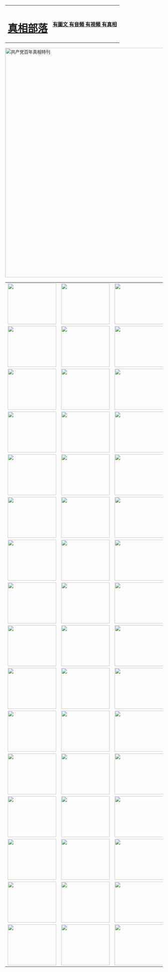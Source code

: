 <table>
<tr>

<td>
	<H1><a href="http://33.ustedguarda.com/zx/">真相部落</a></H1>
</td>
<td>
	<H4><a href="http://33.ustedguarda.com/zx/">有圖文 有音頻 有視頻 有真相</a></H4>
</td>
</tr>
</table>

 <div ><a href="http://33.ustedguarda.com/zx/bngcd/"><img src="http://33.ustedguarda.com/zx/bngcd/gcdbnzx.jpg" width="730"  border="0" alt="共产党百年真相特刊"></a></div>

<table>
<tr>
	<td><a href="http://a55.gregblatz.com/xtr/107/"><img  src ="http://a55.gregblatz.com/pic/2017/02/107.jpg" width="155px" height="130px"></a></td>
	<td><a href="http://a55.gregblatz.com/xtr/829/"><img src ="http://a55.gregblatz.com/pic/2017/02/829.jpg" width="155px" height="130px"></a></td>
	<td><a href="http://a55.gregblatz.com/xtr/69/"><img  src ="http://a55.gregblatz.com/pic/2017/02/69.jpg" width="155px" height="130px"></a></td>
	<td><a href="http://a55.gregblatz.com/xtr/99/"><img  src ="http://a55.gregblatz.com/pic/2017/02/99.jpg" width="155px" height="130px"></a></td>
</tr>
<tr>
	<td><a href="http://a55.gregblatz.com/xtr/40/"><img  src ="http://a55.gregblatz.com/pic/2017/02/40.jpg" width="155px" height="130px"></a></td>
	<td><a href="http://a55.gregblatz.com/xtr/20/"><img  src ="http://a55.gregblatz.com/pic/2017/02/20.jpg" width="155px" height="130px"></a></td>
	<td><a href="http://a55.gregblatz.com/xtr/81/"><img  src ="http://a55.gregblatz.com/pic/2017/02/81.jpg" width="155px" height="130px"></a></td>
	<td><a href="http://a55.gregblatz.com/xtr/2/"><img  src ="http://a55.gregblatz.com/pic/2017/02/2.jpg" width="155px" height="130px"></a></td>
</tr>
<tr>
	<td><a href="http://a55.gregblatz.com/xtr/86/"><img  src ="http://a55.gregblatz.com/pic/2017/02/86.jpg" width="155px" height="130px"></a></td>
	<td><a href="http://a55.gregblatz.com/xtr/109/"><img  src ="http://a55.gregblatz.com/pic/2017/02/109.jpg" width="155px" height="130px"></a></td>
	<td><a href="http://a55.gregblatz.com/xtr/1378/"><img  src ="http://a55.gregblatz.com/pic/2017/02/1378.jpg" width="155px" height="130px"></a></td>
	<td><a href="http://a55.gregblatz.com/xtr/57/"><img  src ="http://a55.gregblatz.com/pic/2017/02/57.jpg" width="155px" height="130px"></a></td>
</tr>
<tr>
	<td><a href="http://a55.gregblatz.com/xtr/1219/"><img  src ="http://a55.gregblatz.com/pic/2017/02/1219.jpg" width="155px" height="130px"></a></td>
	<td><a href="http://a55.gregblatz.com/xtr/1220/"><img  src ="http://a55.gregblatz.com/pic/2017/02/1220.jpg" width="155px" height="130px"></a></td>
	<td><a href="http://a55.gregblatz.com/xtr/1221/"><img  src ="http://a55.gregblatz.com/pic/2017/02/1221.jpg" width="155px" height="130px"></a></td>
	<td><a href="http://a55.gregblatz.com/xtr/51/"><img  src ="http://a55.gregblatz.com/pic/2017/02/51.jpg" width="155px" height="130px"></a></td>
</tr>
<tr>
	<td><a href="http://a55.gregblatz.com/xtr/1055/"><img  src ="http://a55.gregblatz.com/pic/2017/02/1055.jpg" width="155px" height="130px"></a></td>
	<td><a href="http://a55.gregblatz.com/xtr/611/"><img  src ="http://a55.gregblatz.com/pic/2017/02/611.jpg" width="155px" height="130px"></a></td>
	<td><a href="http://a55.gregblatz.com/xtr/1121/"><img  src ="http://a55.gregblatz.com/pic/2017/02/1121.jpg" width="155px" height="130px"></a></td>
	<td><a href="http://a55.gregblatz.com/xtr/610/"><img  src ="http://a55.gregblatz.com/pic/2017/02/610.jpg" width="155px" height="130px"></a></td>
</tr>
<tr>
	<td><a href="http://a55.gregblatz.com/xtr/1128/"><img  src ="http://a55.gregblatz.com/pic/2017/02/1128.jpg" width="155px" height="130px"></a></td>
	<td><a href="http://a55.gregblatz.com/xtr/1395/"><img  src ="http://a55.gregblatz.com/pic/2017/02/1406.jpg" width="155px" height="130px"></a></td>
	<td><a href="http://a55.gregblatz.com/xtr/1407/"><img  src ="http://a55.gregblatz.com/pic/2017/02/1407.jpg" width="155px" height="130px"></a></td>
	<td><a href="http://a55.gregblatz.com/xtr/934/"><img  src ="http://a55.gregblatz.com/pic/2017/02/934.jpg" width="155px" height="130px"></a></td>
</tr>
<tr>
	<td><a href="http://a55.gregblatz.com/xtr/641/"><img  src ="http://a55.gregblatz.com/pic/2017/02/641.jpg" width="155px" height="130px"></a></td>
	<td><a href="http://a55.gregblatz.com/xtr/949/"><img  src ="http://a55.gregblatz.com/pic/2017/02/949.jpg" width="155px" height="130px"></a></td>
	<td><a href="http://a55.gregblatz.com/xtr/112/"><img  src ="http://a55.gregblatz.com/pic/2017/02/112.jpg" width="155px" height="130px"></a></td>
	<td><a href="http://a55.gregblatz.com/xtr/812/"><img  src ="http://a55.gregblatz.com/pic/2017/02/812.jpg" width="155px" height="130px"></a></td>
</tr>
<tr>
	<td><a href="http://a55.gregblatz.com/xtr/103/"><img  src ="http://a55.gregblatz.com/pic/2017/02/103.jpg" width="155px" height="130px"></a></td>
	<td><a href="http://a55.gregblatz.com/xtr/3/"><img  src ="http://a55.gregblatz.com/pic/2017/02/3.jpg" width="155px" height="130px"></a></td>
	<td><A href="http://a55.gregblatz.com/mp4/zx/2015/11/Lkmtt.mp4" target="_blank" title="蓮開滿天庭"><img  src="http://a55.gregblatz.com/pic/2015/11/Lkmtt3480_jssor.jpg"  width="155px" height="130px"></A></td>
	<td><A href="http://a55.gregblatz.com/mp4/zx/2015/11/2013513.mp4" target="_blank" title="飛旋的法輪"><img  src="http://a55.gregblatz.com/pic/2015/11/falun480_jssor.jpg"  width="155px" height="130px"></A></td>
</tr>
<tr>
	<td><A href="http://a55.gregblatz.com/mp4/zx/2015/11/NYParade.mp4" target="_blank" title="2004年4月10日法輪功紐約大遊行"><img  src="http://a55.gregblatz.com/pic/2015/11/nyparade480_jssor.jpg"  width="155px" height="130px"></A></td>
	<td><A href="http://a55.gregblatz.com/mp4/news617/2015/05/WEB_s28093.mp4" target="_blank" title="2015年世界法輪大法日特別報導"><img  src="http://a55.gregblatz.com/pic/2015/11/p6752711a666997037_jssor.jpg"  width="155px" height="130px"></A></td>
	<td><A href="http://a55.gregblatz.com/mp4/news829/2015/11/30211_326650.mp4" target="_blank" title="滄州綁架案連審四天 民眾抹淚稱審好人"><img  src="http://a55.gregblatz.com/pic/2015/11/changzhou2480_jssor.jpg"  width="155px" height="130px"></A></td>
	<td><A href="http://a55.gregblatz.com/mp4/mhph/2015/10/changzhou.mp4" target="_blank" title="滄州真相--獅城血淚"><img  src="http://a55.gregblatz.com/pic/2015/11/changzhou480_jssor.jpg"  width="155px" height="130px"></A></td>
</tr>
<tr>
	<td><A href="http://a55.gregblatz.com/mp4/mhjd/mhjd_55.mp4" target="_blank" title="正義律師與無罪辯護"><img  src="http://a55.gregblatz.com/pic/2015/11/wzbh480_jssor.jpg"  width="155px" height="130px"></A></td>
	<td><A href="http://a55.gregblatz.com/mp4/zx/2015/11/layerkcs.mp4" target="_blank" title="中國的良心--高智晟律師"><img  src="http://a55.gregblatz.com/pic/2015/11/layerkcs2480_jssor.jpg"  width="155px" height="130px"></A></td>
	<td><A href="http://a55.gregblatz.com/mp4/mhph/2015/10/szxl.mp4" target="_blank" title="神州血淚--北京、大慶、廣東、哈爾濱"><img  src="http://a55.gregblatz.com/pic/2015/11/szxl480_jssor.jpg"  width="155px" height="130px"></A></td>
	<td><A href="http://a55.gregblatz.com/mp4/zx/2015/11/TangShanFFXS.mp4" target="_blank" title="真相紀錄片：鳳凰新生"><img  src="http://a55.gregblatz.com/pic/2015/11/fhxs2480_jssor.jpg"  width="155px" height="130px"></A></td>
</tr>
<tr>
	<td><A href="http://a55.gregblatz.com/mp4/zx/2015/11/jidong.mp4" target="_blank" title="冀東監獄的罪惡"><img  src="http://a55.gregblatz.com/pic/2015/11/jidong480_jssor.jpg"  width="155px" height="130px"></A></td>
	<td><A href="http://a55.gregblatz.com/mp4/mhph/2015/10/tangshan.mp4" target="_blank" title="鳳凰血淚"><img  src="http://a55.gregblatz.com/pic/2015/11/tangshan480_jssor.jpg"  width="155px" height="130px"></A>
					</div></td>
	<td>	<A href="http://a55.gregblatz.com/mp4/mhph/2015/10/zfxtzxl.mp4" target="_blank" title="政法系統罪行錄--唐山篇"><img  src="http://a55.gregblatz.com/pic/2015/11/zfxtzxl480_jssor.jpg"  width="155px" height="130px"></A></td>
	<td><A href="http://a55.gregblatz.com/mp4/mhph/2015/10/QDBG.mp4" target="_blank" title="青島悲歌"><img  src="http://a55.gregblatz.com/pic/2015/10/qdbg2480_jssor.jpg"  width="155px" height="130px"></A></td>
</tr>
<tr>
	<td><A href="http://a55.gregblatz.com/mp4/mhph/2015/10/huludao.mp4" target="_blank" title="葫蘆島永恆的見證"><img  src="http://a55.gregblatz.com/pic/2015/10/huludao480_jssor.jpg"  width="155px" height="130px"></A></td>
	<td><A href="http://a55.gregblatz.com/mp4/mhph/2015/10/qbzx.mp4" target="_blank" title="湖畔泉邊聽真相-濟南泉城的傳奇"><img  src="http://a55.gregblatz.com/pic/2015/10/hupan480_jssor.jpg"  width="155px" height="130px"></A></td>
	<td><A href="http://a55.gregblatz.com/mp4/mhph/2015/10/baoding_dvd_v2.mp4" target="_blank" title="燕趙悲歌"><img  src="http://a55.gregblatz.com/pic/2015/10/yzbg480_jssor.jpg"  width="155px" height="130px"></A></td>
	<td><A href="http://a55.gregblatz.com/mp4/zx/2015/11/meihuashi_complete_ED2.0.mp4" target="_blank" title="梅花詩完整版"><img  src="http://a55.gregblatz.com/pic/2015/11/mhs480_jssor.jpg"  width="155px" height="130px"></A></td>
</tr>
<tr>
	<td><A href="http://a55.gregblatz.com/mp4/zx/2015/11/fengbei512k.mp4" target="_blank" title="豐碑"><img  src="http://a55.gregblatz.com/pic/2015/11/fongbei480_jssor.jpg"  width="155px" height="130px"></A></td>
	<td><A href="http://a55.gregblatz.com/mp4/zx/2015/11/fytdxComplete.mp4" target="_blank" title="風雨天地行全集"><img  src="http://a55.gregblatz.com/pic/2015/11/fytdxWhite480_jssor.jpg"  width="155px" height="130px"></A></td>
	<td><A href="http://a55.gregblatz.com/mp4/zx/2015/11/JianZheng.mp4" target="_blank" title="見證"><img  src="http://a55.gregblatz.com/pic/2015/11/witness480_jssor.jpg"  width="155px" height="130px"></A></td>
	<td><A href="http://a55.gregblatz.com/mp4/mhph/2015/10/hcym.mp4" target="_blank" title="紅朝陰謀"><img  src="http://a55.gregblatz.com/pic/2015/10/hcym480_jssor.jpg"  width="155px" height="130px"></A></td>
</tr>
<tr>
	<td><A href="http://a55.gregblatz.com/mp4/zx/2015/11/zfzxPalV3.mp4" target="_blank" title="是自焚還是騙局"><img  src="http://a55.gregblatz.com/pic/2015/11/zfzx4805_jssor.jpg"  width="155px" height="130px"></A></td>
	<td><A href="http://a55.gregblatz.com/mp4/zx/2015/11/lsdspMsyTd.mp4" target="_blank" title="歷史的審判"><img  src="http://a55.gregblatz.com/pic/2015/11/lsdsp480_jssor.jpg"  width="155px" height="130px"></A></td>
	<td><A href="http://a55.gregblatz.com/mp4/news886/2015/11/concat886.mp4" target="_blank" title="一周全球控告江澤民"><img  src="http://a55.gregblatz.com/pic/2015/11/news886480_jssor.jpg"  width="155px" height="130px"></A></td>
	<td><A href="http://a55.gregblatz.com/mp4/news1378/2014/08/CQSD_s0_e4_v2_i0-CQSD_4-video.mp4" target="_blank" title="歐洲的抉擇"><img  src="http://a55.gregblatz.com/pic/2015/11/p5143421a564166643-ss_jssor.jpg"  width="155px" height="130px"></A></td>
</tr>
<tr>
	<td><A href="http://a55.gregblatz.com/mp4/zx/2015/11/hk20150720parade.mp4" target="_blank" title="港法輪功反迫害大遊行 大陸遊客震撼"><img  src="http://a55.gregblatz.com/pic/2015/11/281098-ss_jssor.jpg"  width="155px" height="130px"></A></td>
	<td><A href="http://a55.gregblatz.com/mp4/zx/2015/11/20150720hkParade512k.mp4" target="_blank" title="香港法輪功720遊行聲援訴江潮"><img  src="http://a55.gregblatz.com/pic/2015/11/2015720parade480_jssor.jpg"  width="155px" height="130px"></A></td>
	<td><A href="http://a55.gregblatz.com/mp4/zx/2015/11/hktdc512.mp4" target="_blank" title="香港退黨潮"><img  src="http://a55.gregblatz.com/pic/2015/11/hktdc480_jssor.jpg"  width="155px" height="130px"></A></td>
	<td><A href="http://a55.gregblatz.com/mp4/news413/2015/11/concat413.mp4" target="_blank" title="本月退黨精選"><img  src="http://a55.gregblatz.com/pic/2015/11/tuidang480_jssor.jpg"  width="155px" height="130px"></A></td>
</tr>
<tr>
	<td><A href="http://a55.gregblatz.com/mp4/news823/2015/11/TSZG_British_1_QA_A_TSZG-61-1_XinHaoNianZuoZh_P617180.mp4" target="_blank" title="辛灝年：紀念《九評共產黨》發表十週年演講"><img  src="http://a55.gregblatz.com/pic/2015/11/xhn9p10480_jssor.jpg"  width="155px" height="130px"></A></td>
	<td><A href="http://a55.gregblatz.com/mp4/news57/2015/11/JPGCD8.mp4" target="_blank" title="【九評之八】評中國共產黨的邪教本質"><img  src="http://a55.gregblatz.com/pic/2015/11/9pkcd8p480_jssor.jpg"  width="155px" height="130px"></A></td>
	<td><A href="http://a55.gregblatz.com/mp4/other/kao.Chih.Sheng_story.mp4"  target="_blank" title="超越恐懼:高智晟的故事"				style="font-size:20px;"><img src="http://a55.gregblatz.com/pic/2016/12/GZS201408070902.jpg"  width="155px" height="130px">
						</A></td>
	<td><A href="http://a55.gregblatz.com/mp4/zx/2016/11/oh10yearsInv.mp4"  target="_blank" title="紀錄片《活摘 十年調查》完整版" style="font-size:20px;"><img src="http://a55.gregblatz.com/pic/2016/11/10yearsOHinv.jpg"  width="155px" height="130px">
						</A></td>
</tr>
</table>


